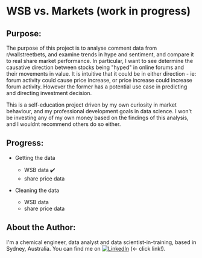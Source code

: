 # WSB vs. Markets (work in progress)

## Purpose:
The purpose of this project is to analyse comment data from r/wallstreetbets, and examine trends in hype and sentiment, and compare it to real share market performance.
In particular, I want to see determine the causative direction between stocks being "hyped" in online forums and their movements in value.
It is intuitive that it could be in either direction - ie: forum activity could cause price increase, or price increase could increase forum activity.
However the former has a potential use case in predicting and directing investment decision.

This is a self-education project driven by my own curiosity in market behaviour, and my professional development goals in data science. 
I won't be investing any of my own money based on the findings of this analysis, and I wouldnt recommend others do so either.

## Progress:

* Getting the data
  * WSB data :heavy_check_mark:
  * share price data
  

* Cleaning the data
  * WSB data
  * share price data

## About the Author:
I'm a chemical engineer, data analyst and data scientist-in-training, based in Sydney, Australia.
You can find me on [![LinkedIn][1.1]][1] (<- click link!).

<!-- Icons -->
[1.1]: https://raw.githubusercontent.com/MartinHeinz/MartinHeinz/master/linkedin-3-16.png (LinkedIn icon without padding)

<!-- Links to your social media accounts -->
[1]: https://www.linkedin.com/in/thomas-ilchef-b4a19b142/
